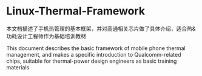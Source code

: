 # Linux-Thermal-Framework
本文档描述了手机热管理的基本框架，并对高通相关芯片做了具体介绍，适合热&amp;功耗设计工程师作为基础培训教材

This document describes the basic framework of mobile phone thermal management, and makes a specific introduction to Qualcomm-related chips, suitable for thermal-power design engineers as basic training materials  
